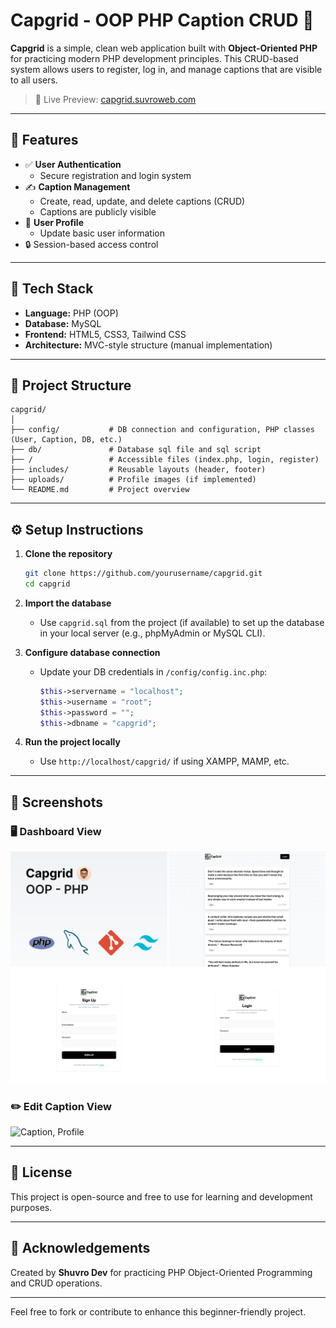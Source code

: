 # Capgrid - OOP PHP Caption CRUD 🧾

**Capgrid** is a simple, clean web application built with **Object-Oriented PHP** for practicing modern PHP development principles. This CRUD-based system allows users to register, log in, and manage captions that are visible to all users.

> 🔗 Live Preview: [capgrid.suvroweb.com](https://capgrid.suvroweb.com/)

---

## 📌 Features

- ✅ **User Authentication**
  - Secure registration and login system
- ✍️ **Caption Management**
  - Create, read, update, and delete captions (CRUD)
  - Captions are publicly visible
- 👤 **User Profile**
  - Update basic user information
- 🔒 Session-based access control

---

## 🚀 Tech Stack

- **Language:** PHP (OOP)
- **Database:** MySQL
- **Frontend:** HTML5, CSS3, Tailwind CSS
- **Architecture:** MVC-style structure (manual implementation)

---

## 📁 Project Structure

```
capgrid/
│
├── config/           # DB connection and configuration, PHP classes (User, Caption, DB, etc.) 
├── db/               # Database sql file and sql script
├── /                 # Accessible files (index.php, login, register)
├── includes/         # Reusable layouts (header, footer)
├── uploads/          # Profile images (if implemented)
└── README.md         # Project overview
```

---

## ⚙️ Setup Instructions

1. **Clone the repository**
   ```bash
   git clone https://github.com/yourusername/capgrid.git
   cd capgrid
   ```

2. **Import the database**
   - Use `capgrid.sql` from the project (if available) to set up the database in your local server (e.g., phpMyAdmin or MySQL CLI).

3. **Configure database connection**
   - Update your DB credentials in `/config/config.inc.php`:
     ```php
     $this->servername = "localhost";
     $this->username = "root";
     $this->password = "";
     $this->dbname = "capgrid";
     ```

4. **Run the project locally**
   - Use `http://localhost/capgrid/` if using XAMPP, MAMP, etc.

---

## 📸 Screenshots

### 🖥️ Dashboard View
![Dashboard, Auth](screenshots/screenshot.png)

### ✏️ Edit Caption View
![Caption, Profile](screenshots/edit-caption.png)

---

## 📄 License

This project is open-source and free to use for learning and development purposes.

---

## 🙌 Acknowledgements

Created by **Shuvro Dev** for practicing PHP Object-Oriented Programming and CRUD operations.

---

Feel free to fork or contribute to enhance this beginner-friendly project.
